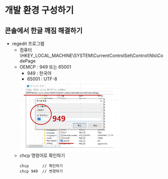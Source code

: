 # 개발 환경 구성하기

## 콘솔에서 한글 깨짐 해결하기

- regedit 프로그램
  - 컴퓨터\HKEY_LOCAL_MACHINE\SYSTEM\CurrentControlSet\Control\Nls\CodePage
  - OEMCP : 949  또는 65001
    - 949 : 한국어
    - 65001 : UTF-8   
    <img src="./chcp_949..png" width=70%/>  
  - chcp 명령어로 확인하기
    ```shell
    chcp      // 확인하기
    chcp 949  // 변경하기
    ```
